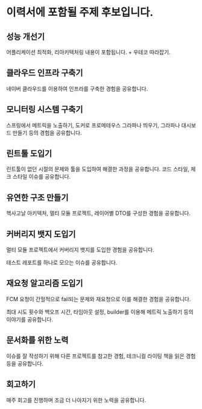 # 이력서에 포함될 주제 후보입니다.

## 성능 개선기

어플리케이션 최적화, 리아키텍처링 내용이 포함됩니다. + 우테코 따라잡기.

## 클라우드 인프라 구축기

네이버 클라우드를 이용하여 인프라를 구축한 경험을 공유합니다.

## 모니터링 시스템 구축기

스프링에서 메트릭을 노출하기, 도커로 프로메테우스 그라파나 띄우기, 그라파나 대시보드 만들기 등의 경험을 공유합니다.

## 린트툴 도입기

린트툴이 없던 시절의 문제와 툴을 도입하여 해결한 과정을 공유합니다. 코드 스타일, 체크 스타일 이슈를 공유합니다.

## 유연한 구조 만들기

헥사고날 아키텍처, 멀티 모듈 프로젝트, 레이어별 DTO를 구성한 경험을 공유합니다.

## 커버리지 뱃지 도입기

멀티 모듈 프로젝트에서 커버리지 뱃지를 도입한 경험을 공유합니다.

테스트 레포트를 하나로 모으는 이슈를 공유합니다.

## 재요청 알고리즘 도입기

FCM 요청이 간헐적으로 fail되는 문제와 재요청으로 이를 해결한 경험을 공유합니다.

최대 시도 횟수와 백오프 시간, 타임아웃 설정, builder를 이용해 메트릭 노출하기 등의 이야기를 공유합니다.

## 문서화를 위한 노력

이슈를 잘 작성하기 위해 다른 프로젝트를 참고한 경험, 테크니컬 라이팅 책을 읽은 경험 등을 공유합니다.

## 회고하기

매주 회고를 진행하며 조금 더 나아지기 위한 노력을 공유합니다.